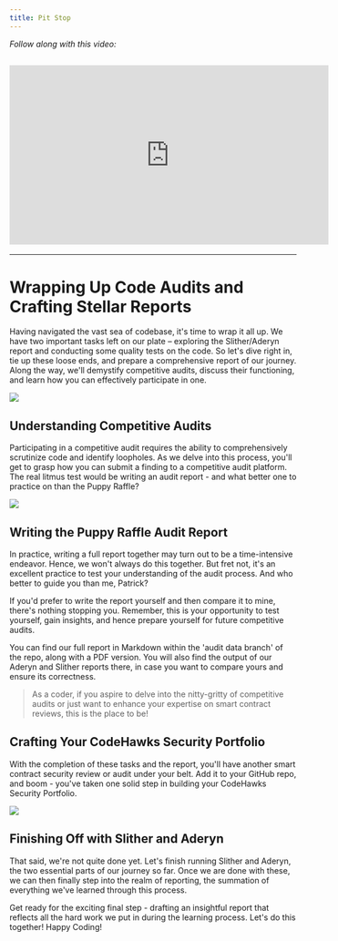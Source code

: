 ```yaml
---
title: Pit Stop
---
```


_Follow along with this video:_

## <iframe width="560" height="315" src="https://youtu.be/miGzIKhbbAs" title="YouTube Player" frameborder="0" allow="accelerometer; autoplay; clipboard-write; encrypted-media; gyroscope; picture-in-picture; web-share" allowfullscreen></iframe>

---

# Wrapping Up Code Audits and Crafting Stellar Reports

Having navigated the vast sea of codebase, it's time to wrap it all up. We have two important tasks left on our plate – exploring the Slither/Aderyn report and conducting some quality tests on the code. So let's dive right in, tie up these loose ends, and prepare a comprehensive report of our journey. Along the way, we'll demystify competitive audits, discuss their functioning, and learn how you can effectively participate in one.

![](https://cdn.videotap.com/3YUaA6yxV7kah1I7OKcF-11.16.png)

## Understanding Competitive Audits

Participating in a competitive audit requires the ability to comprehensively scrutinize code and identify loopholes. As we delve into this process, you'll get to grasp how you can submit a finding to a competitive audit platform. The real litmus test would be writing an audit report - and what better one to practice on than the Puppy Raffle?

![](https://cdn.videotap.com/3301ntoHswP3rTI5NMHr-27.89.png)

## Writing the Puppy Raffle Audit Report

In practice, writing a full report together may turn out to be a time-intensive endeavor. Hence, we won't always do this together. But fret not, it's an excellent practice to test your understanding of the audit process. And who better to guide you than me, Patrick?

If you'd prefer to write the report yourself and then compare it to mine, there's nothing stopping you. Remember, this is your opportunity to test yourself, gain insights, and hence prepare yourself for future competitive audits.

You can find our full report in Markdown within the 'audit data branch' of the repo, along with a PDF version. You will also find the output of our Aderyn and Slither reports there, in case you want to compare yours and ensure its correctness.

> As a coder, if you aspire to delve into the nitty-gritty of competitive audits or just want to enhance your expertise on smart contract reviews, this is the place to be!

## Crafting Your CodeHawks Security Portfolio

With the completion of these tasks and the report, you'll have another smart contract security review or audit under your belt. Add it to your GitHub repo, and boom - you've taken one solid step in building your CodeHawks Security Portfolio.

![](https://cdn.videotap.com/pubzcvfWTx4aBwYlcul8-83.68.png)

## Finishing Off with Slither and Aderyn

That said, we're not quite done yet. Let's finish running Slither and Aderyn, the two essential parts of our journey so far. Once we are done with these, we can then finally step into the realm of reporting, the summation of everything we've learned through this process.

Get ready for the exciting final step - drafting an insightful report that reflects all the hard work we put in during the learning process. Let's do this together! Happy Coding!
